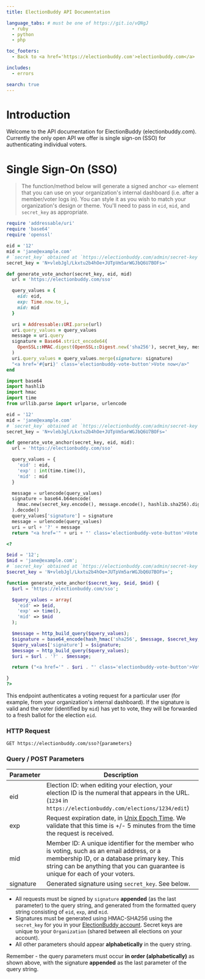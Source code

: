```yaml
---
title: ElectionBuddy API Documentation

language_tabs: # must be one of https://git.io/vQNgJ
  - ruby
  - python
  - php

toc_footers:
  - Back to <a href='https://electionbuddy.com'>electionbuddy.com</a>

includes:
  - errors

search: true
---
```


# Introduction

Welcome to the API documentation for ElectionBuddy (electionbuddy.com). Currently the only open API we offer is single sign-on (SSO) for authenticating individual voters.

# Single Sign-On (SSO)

> The function/method below will generate a signed anchor `<a>` element that you can use on your organization's internal dashboard (i.e. after a member/voter logs in). You can style it as you wish to match your organization's design or theme. You'll need to pass in `eid`, `mid`, and `secret_key` as appropriate.

```ruby
require 'addressable/uri'
require 'base64'
require 'openssl'

eid = '12'
mid = 'jane@example.com'
# `secret_key` obtained at `https://electionbuddy.com/admin/secret-key`.
secret_key = 'N+vlebJgl/Lkxtu2b4hOe+JUTpVm5arWGJbQ6U7BOFs='

def generate_vote_anchor(secret_key, eid, mid)
  url = 'https://electionbuddy.com/sso'

  query_values = {
    eid: eid,
    exp: Time.now.to_i,
    mid: mid
  }

  uri = Addressable::URI.parse(url)
  uri.query_values = query_values
  message = uri.query
  signature = Base64.strict_encode64(
    OpenSSL::HMAC.digest(OpenSSL::Digest.new('sha256'), secret_key, message)
  )
  uri.query_values = query_values.merge(signature: signature)
  "<a href='#{uri}' class='electionbuddy-vote-button'>Vote now</a>"
end
```

```python
import base64
import hashlib
import hmac
import time
from urllib.parse import urlparse, urlencode

eid = '12'
mid = 'jane@example.com'
# `secret_key` obtained at `https://electionbuddy.com/admin/secret-key`.
secret_key = 'N+vlebJgl/Lkxtu2b4hOe+JUTpVm5arWGJbQ6U7BOFs='

def generate_vote_anchor(secret_key, eid, mid):
  url = 'https://electionbuddy.com/sso'

  query_values = {
    'eid' : eid,
    'exp' : int(time.time()),
    'mid' : mid
  }

  message = urlencode(query_values)
  signature = base64.b64encode(
    hmac.new(secret_key.encode(), message.encode(), hashlib.sha256).digest()
  ).decode()
  query_values['signature'] = signature
  message = urlencode(query_values)
  uri = url + '?' + message
  return "<a href='" + uri + "' class='electionbuddy-vote-button'>Vote now</a>"
```

```php
<?

$eid = '12';
$mid = 'jane@example.com';
# `secret_key` obtained at `https://electionbuddy.com/admin/secret-key`.
$secret_key = 'N+vlebJgl/Lkxtu2b4hOe+JUTpVm5arWGJbQ6U7BOFs=';

function generate_vote_anchor($secret_key, $eid, $mid) {
  $url = 'https://electionbuddy.com/sso';

  $query_values = array(
    'eid' => $eid,
    'exp' => time(),
    'mid' => $mid
  );

  $message = http_build_query($query_values);
  $signature = base64_encode(hash_hmac('sha256', $message, $secret_key, true));
  $query_values['signature'] = $signature;
  $message = http_build_query($query_values);
  $uri = $url . '?' . $message;

  return ("<a href='" . $uri . "' class='electionbuddy-vote-button'>Vote now</a>");

}
?>
```

This endpoint authenticates a voting request for a particular user (for example, from your organization's internal dashboard). If the signature is valid and the voter (identified by `mid`) has yet to vote, they will be forwarded to a fresh ballot for the election `eid`.

### HTTP Request

`GET https://electionbuddy.com/sso?{parameters}`

### Query / POST Parameters

Parameter | Description
--------- | -----------
eid | Election ID: when editing your election, your election ID is the numeral that appears in the URL. (`1234` in `https://electionbuddy.com/elections/1234/edit`)
exp | Request expiration date, in [Unix Epoch Time](https://www.epochconverter.com/). We validate that this time is +/- 5 minutes from the time the request is received.
mid | Member ID: A unique identifier for the member who is voting, such as an email address, or a membership ID, or a database primary key. This string can be anything that you can guarantee is unique for each of your voters.
signature | Generated signature using `secret_key`. See below.

* All requests must be signed by `signature` **appended** (as the last parameter) to the query string, and generated from the formatted query string consisting of `eid`, `exp`, and `mid`.
* Signatures must be generated using HMAC-SHA256 using the `secret_key` for you in your [ElectionBuddy account](https://electionbuddy.com/admin/secret-key). Secret keys are unique to your `Organization` (shared between all elections on your account).
* All other parameters should appear **alphabetically** in the query string.

<aside class="notice">
Remember - the query parameters must occur <strong>in order (alphabetically)</strong> as shown above, with the signature <strong>appended</strong> as the last parameter of the query string.
</aside>
